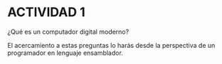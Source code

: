 # ACTIVIDAD 1

¿Qué es un computador digital moderno?  




El acercamiento a estas preguntas lo harás desde la perspectiva de un programador en lenguaje ensamblador.
